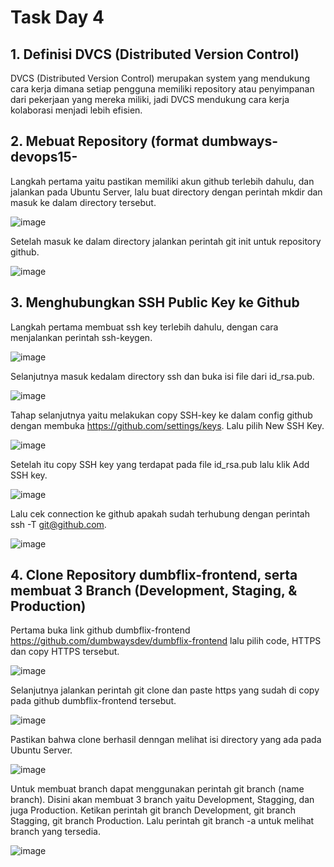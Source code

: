 # Task Day 4

## 1.	Definisi DVCS (Distributed Version Control)
DVCS (Distributed Version Control) merupakan system yang mendukung cara kerja dimana setiap pengguna memiliki repository atau penyimpanan dari pekerjaan yang mereka miliki, jadi DVCS mendukung cara kerja kolaborasi menjadi lebih efisien.

## 2.	Mebuat Repository (format dumbways-devops15-<Dedy>
Langkah pertama yaitu pastikan memiliki akun github terlebih dahulu, dan jalankan pada Ubuntu Server, lalu buat directory dengan perintah mkdir dan masuk ke dalam directory tersebut.

![image](https://user-images.githubusercontent.com/62181923/212121991-edd5a913-00ae-4791-b208-f585304ccc1c.png)
  
  Setelah masuk ke dalam directory jalankan perintah git init untuk repository github.
  
  ![image](https://user-images.githubusercontent.com/62181923/212122137-df4ca4bf-8880-4899-9ff3-73439bd70b0f.png)

  ## 3.	Menghubungkan SSH Public Key ke Github
  Langkah pertama membuat ssh key terlebih dahulu, dengan cara menjalankan perintah ssh-keygen.
  
  ![image](https://user-images.githubusercontent.com/62181923/212122286-09777038-1912-4bf5-9c5a-6807bac7acbc.png)

Selanjutnya masuk kedalam directory ssh dan buka isi file dari id_rsa.pub.

![image](https://user-images.githubusercontent.com/62181923/212122325-31ea2c59-78ef-49fa-85a6-89f23acbfa95.png)

Tahap selanjutnya yaitu melakukan copy SSH-key ke dalam config github dengan membuka https://github.com/settings/keys. Lalu pilih New SSH Key.

![image](https://user-images.githubusercontent.com/62181923/212122362-3e014ae5-1e37-4cd9-b577-39e0311ad95e.png)

Setelah itu copy SSH key yang terdapat pada file id_rsa.pub lalu klik Add SSH key.

![image](https://user-images.githubusercontent.com/62181923/212122394-cb4d60d4-9ac6-4445-a4fd-ef5a8c90f7ee.png)

Lalu cek connection ke github apakah sudah terhubung dengan perintah ssh -T git@github.com.

![image](https://user-images.githubusercontent.com/62181923/212122420-b45c91e9-5ca7-412f-b6ec-168d554ac9d2.png)

## 4.	Clone Repository dumbflix-frontend, serta membuat 3 Branch (Development, Staging, & Production)
Pertama buka link github dumbflix-frontend https://github.com/dumbwaysdev/dumbflix-frontend lalu pilih code, HTTPS dan copy HTTPS tersebut.

![image](https://user-images.githubusercontent.com/62181923/212122483-c391891f-c9e7-4f2d-94bd-3cb180822b24.png)

Selanjutnya jalankan perintah git clone dan paste https yang sudah di copy pada github dumbflix-frontend tersebut.

![image](https://user-images.githubusercontent.com/62181923/212122508-10d0fce7-b126-4d6e-aab8-f70b01d725ec.png)

Pastikan bahwa clone berhasil denngan melihat isi directory yang ada pada Ubuntu Server.

![image](https://user-images.githubusercontent.com/62181923/212122533-5e2457b9-1515-43ac-b3eb-f1cf7d47ded2.png)

Untuk membuat branch dapat menggunakan perintah git branch (name branch). Disini akan membuat 3 branch yaitu Development, Stagging, dan juga Production. Ketikan perintah git branch Development, git branch Stagging, git branch Production. Lalu perintah git branch -a untuk melihat branch yang tersedia.

![image](https://user-images.githubusercontent.com/62181923/212122588-4e7a6bc2-e0c5-4279-95e3-41dd3e300317.png)

